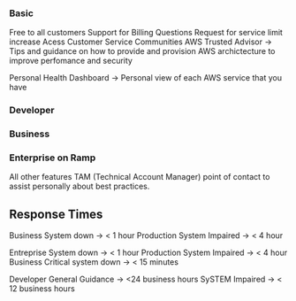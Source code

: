 ### Basic
Free to all customers
Support for Billing Questions
Request for service limit increase
Acess Customer Service Communities
AWS Trusted Advisor
  -> Tips and guidance on how to provide and provision AWS archictecture to improve perfomance and security

Personal Health Dashboard
  -> Personal view of each AWS service that you have

### Developer


### Business 


### Enterprise on Ramp
All other features
TAM (Technical Account Manager) point of contact to assist personally about best practices.


## Response Times

Business
  System down -> < 1 hour 
  Production System Impaired -> < 4 hour

Entreprise
  System down -> < 1 hour 
  Production System Impaired -> < 4 hour
  Business Critical system down -> < 15 minutes

Developer 
  General Guidance -> <24 business hours
  SySTEM Impaired -> < 12 business hours 